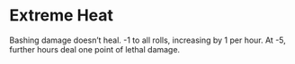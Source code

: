 # Extreme Heat

Bashing damage doesn’t heal. -1 to all rolls, increasing by 1 per hour. At -5, further
hours deal one point of lethal damage.